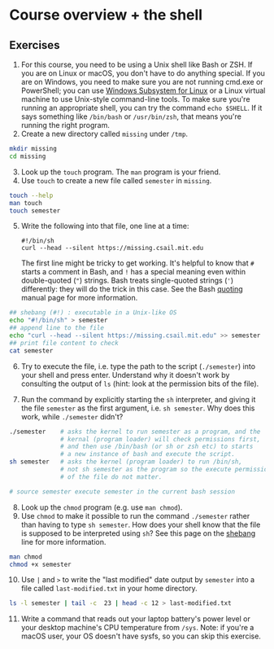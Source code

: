 # Course overview + the shell

## Exercises
 1. For this course, you need to be using a Unix shell like Bash or ZSH. If you
    are on Linux or macOS, you don't have to do anything special. If you are on
    Windows, you need to make sure you are not running cmd.exe or PowerShell;
    you can use [Windows Subsystem for
    Linux](https://docs.microsoft.com/en-us/windows/wsl/) or a Linux virtual
    machine to use Unix-style command-line tools. To make sure you're running
    an appropriate shell, you can try the command `echo $SHELL`. If it says
    something like `/bin/bash` or `/usr/bin/zsh`, that means you're running the
    right program.
 2. Create a new directory called `missing` under `/tmp`.

```bash
mkdir missing
cd missing
```

 3. Look up the `touch` program. The `man` program is your friend.
 4. Use `touch` to create a new file called `semester` in `missing`.

```bash
touch --help
man touch
touch semester
```

 5. Write the following into that file, one line at a time:
    ```
    #!/bin/sh
    curl --head --silent https://missing.csail.mit.edu
    ```
    The first line might be tricky to get working. It's helpful to know that
    `#` starts a comment in Bash, and `!` has a special meaning even within
    double-quoted (`"`) strings. Bash treats single-quoted strings (`'`)
    differently: they will do the trick in this case. See the Bash
    [quoting](https://www.gnu.org/software/bash/manual/html_node/Quoting.html)
    manual page for more information.

```bash
## shebang (#!) : executable in a Unix-like OS
echo "#!/bin/sh" > semester
## append line to the file
echo "curl --head --silent https://missing.csail.mit.edu" >> semester
## print file content to check
cat semester
```

 6. Try to execute the file, i.e. type the path to the script (`./semester`)
    into your shell and press enter. Understand why it doesn't work by
    consulting the output of `ls` (hint: look at the permission bits of the
    file).

 7. Run the command by explicitly starting the `sh` interpreter, and giving it
    the file `semester` as the first argument, i.e. `sh semester`. Why does
    this work, while `./semester` didn't?

```bash
./semester    # asks the kernel to run semester as a program, and the
              # kernal (program loader) will check permissions first,
              # and then use /bin/bash (or sh or zsh etc) to starts
              # a new instance of bash and execute the script.
sh semester   # asks the kernel (program loader) to run /bin/sh,
              # not sh semester as the program so the execute permissions
              # of the file do not matter.

# source semester execute semester in the current bash session
```

 8. Look up the `chmod` program (e.g. use `man chmod`).
 9. Use `chmod` to make it possible to run the command `./semester` rather than
    having to type `sh semester`. How does your shell know that the file is
    supposed to be interpreted using `sh`? See this page on the
    [shebang](https://en.wikipedia.org/wiki/Shebang_(Unix)) line for more
    information.

```bash
man chmod
chmod +x semester
```

 10. Use `|` and `>` to write the "last modified" date output by
    `semester` into a file called `last-modified.txt` in your home
    directory.

```bash
ls -l semester | tail -c  23 | head -c 12 > last-modified.txt
```

 11. Write a command that reads out your laptop battery's power level or your
    desktop machine's CPU temperature from `/sys`. Note: if you're a macOS
    user, your OS doesn't have sysfs, so you can skip this exercise.
